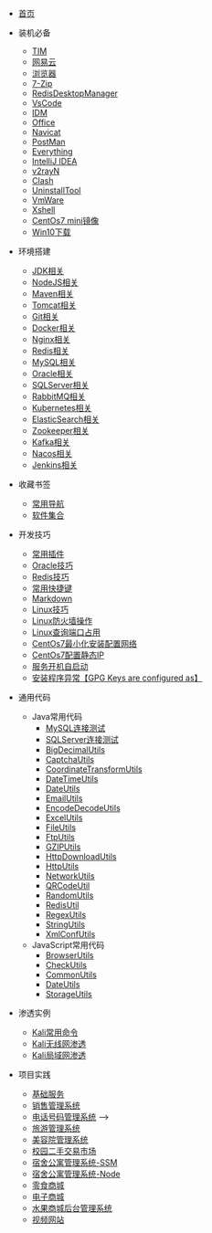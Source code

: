 * [首页](README.md)
* 装机必备
    * [TIM](https://office.qq.com/download.html)
    * [网易云](https://music.163.com/#/download)
    * [浏览器](https://www.centbrowser.com/)
    * [7-Zip](https://www.7-zip.org/)
    * [RedisDesktopManager](https://github.com/qishibo/AnotherRedisDesktopManager/)
    * [VsCode](https://code.visualstudio.com/)
    * [IDM](README.md)
    * [Office](README.md)
    * [Navicat](README.md)
    * [PostMan](README.md)
    * [Everything](README.md)
    * [IntelliJ IDEA](README.md)
    * [v2rayN](https://github.com/2dust/v2rayN/releases/latest/download/v2rayN-Core.zip)
    * [Clash](https://github.com/Dreamacro/clash/releases)
    * [UninstallTool](README.md)
    * [VmWare](README.md)
    * [Xshell](https://51.ruyo.net/test/download_xshell_xftp.html)
    * [CentOs7 mini镜像](README.md)
    * [Win10下载](https://www.microsoft.com/zh-cn/software-download/windows10ISO)
* 环境搭建
    * [JDK相关](md/环境搭建/Jdk相关.md)
    * [NodeJS相关](md/环境搭建/Node相关.md)
    * [Maven相关](md/环境搭建/Maven相关.md)
    * [Tomcat相关](https://archive.apache.org/dist)
    * [Git相关](md/环境搭建/Git相关.md)
    * [Docker相关](md/环境搭建/Docker相关.md)
    * [Nginx相关](md/环境搭建/Nginx相关.md)
    * [Redis相关](md/环境搭建/Redis相关.md)
    * [MySQL相关](md/环境搭建/MYSQL相关.md)
    * [Oracle相关](md/环境搭建/Oracle相关.md)
    * [SQLServer相关](md/环境搭建/SQLServer相关.md)
    * [RabbitMQ相关](md/环境搭建/RabbitMQ相关.md)
    * [Kubernetes相关](md/环境搭建/Kubernetes相关.md)
    * [ElasticSearch相关](md/环境搭建/ElasticSearch相关.md)
    * [Zookeeper相关](md/环境搭建/Zookeeper相关.md)
    * [Kafka相关](md/环境搭建/Kafka相关.md)
    * [Nacos相关](md/环境搭建/Nacos相关.md)
    * [Jenkins相关](md/环境搭建/Jenkins相关.md)
* 收藏书签
    * [常用导航](https://adzhp.cn/)
    * [软件集合](https://mp.weixin.qq.com/s/EWuGMCfj6EIosvzjdWh9Fw)
* 开发技巧
    * [常用插件](md/开发技巧/IDE插件相关.md)
    * [Oracle技巧](md/开发技巧/SQL-Oracle技巧.md)
    * [Redis技巧](md/开发技巧/Redis技巧.md)
    * [常用快捷键](md/开发技巧/IDE常用快捷键.md)
    * [Markdown](md/开发技巧/Markdown.md)
    * [Linux技巧](https://git.io/linux)
    * [Linux防火墙操作](md/开发技巧/Linux防火墙操作.md)
    * [Linux查询端口占用](md/开发技巧/Linux查询端口占用.md)
    * [CentOs7最小化安装配置网络](md/开发技巧/Linux最小化安装配置网络.md)
    * [CentOs7配置静态IP](md/开发技巧/Linux配置静态IP.md)
    * [服务开机自启动](md/Linux技巧/服务开机自启动.md)
    * [安装程序异常【GPG Keys are configured as】](https://cloud.tencent.com/developer/article/1940459)
* 通用代码
    * Java常用代码
        * [MySQL连接测试](md/通用代码/常用Java/MySql连接测试.md)
        * [SQLServer连接测试](md/通用代码/常用Java/SQLServer连接测试.md)
        * [BigDecimalUtils](md/通用代码/常用Java/BigDecimalUtils.md)
        * [CaptchaUtils](md/通用代码/常用Java/CaptchaUtils.md)
        * [CoordinateTransformUtils](md/通用代码/常用Java/CoordinateTransformUtils.md)
        * [DateTimeUtils](md/通用代码/常用Java/DateTimeUtils.md)
        * [DateUtils](md/通用代码/常用Java/DateUtils.md)
        * [EmailUtils](md/通用代码/常用Java/EmailUtils.md)
        * [EncodeDecodeUtils](md/通用代码/常用Java/EncodeDecodeUtils.md)
        * [ExcelUtils](md/通用代码/常用Java/ExcelUtils.md)
        * [FileUtils](md/通用代码/常用Java/FileUtils.md)
        * [FtpUtils](md/通用代码/常用Java/FtpUtils.md)
        * [GZIPUtils](md/通用代码/常用Java/GZIPUtils.md)
        * [HttpDownloadUtils](md/通用代码/常用Java/HttpDownloadUtils.md)
        * [HttpUtils](md/通用代码/常用Java/HttpUtils.md)
        * [NetworkUtils](md/通用代码/常用Java/NetworkUtils.md)
        * [QRCodeUtil](md/通用代码/常用Java/QRCodeUtil.md)
        * [RandomUtils](md/通用代码/常用Java/RandomUtils.md)
        * [RedisUtil](md/通用代码/常用Java/RedisUtil.md)
        * [RegexUtils](md/通用代码/常用Java/RegexUtils.md)
        * [StringUtils](md/通用代码/常用Java/StringUtils.md)
        * [XmlConfUtils](md/通用代码/常用Java/XmlConfUtils.md)
    * JavaScript常用代码
        * [BrowserUtils](md/通用代码/常用JavaScript/BrowserUtils.md)
        * [CheckUtils](md/通用代码/常用JavaScript/CheckUtils.md)
        * [CommonUtils](md/通用代码/常用JavaScript/CommonUtils.md)
        * [DateUtils](md/通用代码/常用JavaScript/DateUtils.md)
        * [StorageUtils](md/通用代码/常用JavaScript/StorageUtils.md)
* 渗透实例
    * [Kali常用命令](md/渗透实例/常用命令.md)
    * [Kali无线网渗透](md/渗透实例/无线网渗透.md)
    * [Kali局域网渗透](md/渗透实例/局域网渗透MSF.md)

* 项目实践
    * [基础服务](md/项目实践/基础服务.md)
    * [销售管理系统](md/项目实践/销售管理系统.md)
    * [电话号码管理系统](md/项目实践/电话号码管理系统.md) -->
    * [旅游管理系统](md/项目实践/旅游管理系统.md)
    * [美容院管理系统](md/项目实践/美容院管理系统.md)
    * [校园二手交易市场](md/项目实践/校园二手交易市场.md)
    * [宿舍公寓管理系统-SSM](md/项目实践/宿舍公寓管理系统SSM.md)
    * [宿舍公寓管理系统-Node](md/项目实践/宿舍公寓管理系统Node.md)
    * [零食商城](md/项目实践/零食商城.md)
    * [电子商城](md/项目实践/电子商城.md)
    * [水果商城后台管理系统](md/项目实践/水果商城.md)
    * [视频网站](md/项目实践/视频网站.md)

  
    <!-- * [图书管理系统](md/项目实践/图书管理系统.md) -->
    <!-- * [实验室管理系统](md/项目实践/图书管理系统.md) -->
    <!-- * [毕业设计管理系统](md/项目实践/图书管理系统.md) -->
    <!-- * [闲置物品交换系统](md/项目实践/闲置物品交换系统.md) -->
    <!-- * [图书商城](md/项目实践/图书管理系统.md) -->
    <!-- * [图书管理系统](md/项目实践/图书管理系统.md) -->
    <!-- * [图书管理系统](md/项目实践/图书管理系统.md) -->
    <!-- * [宿舍管理系统](md/项目实践/宿舍管理系统.md) -->
    <!-- * [影视作品展示评分排行网站]](md/项目实践/闲置物品交换系统.md)  -->